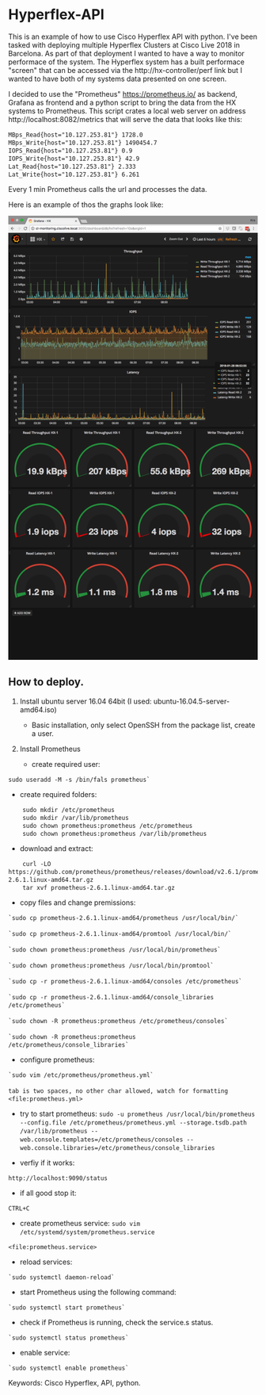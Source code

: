 # Hyperflex-API

This is an example of how to use Cisco Hyperflex API with python. I've been tasked with deploying multiple Hyperflex Clusters at Cisco Live 2018 in Barcelona. As part of that deployment I wanted to have a way to monitor performace of the system. The Hyperflex system has a built performace "screen" that can be accessed via the http://hx-controller/perf link but I wanted to have both of my systems data presented on one screen. 

I decided to use the "Prometheus" https://prometheus.io/ as backend, Grafana as frontend and a python script to bring the data from the HX systems to Prometheus. This script crates a local web server on address http://localhost:8082/metrics that will serve the data that looks like this: 
```
MBps_Read{host="10.127.253.81"} 1728.0 
MBps_Write{host="10.127.253.81"} 1490454.7 
IOPS_Read{host="10.127.253.81"} 0.9 
IOPS_Write{host="10.127.253.81"} 42.9 
Lat_Read{host="10.127.253.81"} 2.333 
Lat_Write{host="10.127.253.81"} 6.261
```
Every 1 min Prometheus calls the url and processes the data.

Here is an example of thos the graphs look like:

![alt text](https://github.com/Kris-Sekula/Hyperflex-API/blob/master/cl2018-stats-example.png "Graphana Dashboard")

## How to deploy.

1. Install ubuntu server 16.04 64bit (I used: ubuntu-16.04.5-server-amd64.iso)
   * Basic installation, only select OpenSSH from the package list, create a user.

2. Install Prometheus
   * create required user:
```
sudo useradd -M -s /bin/fals prometheus`
```		
   * create required folders:
```
	sudo mkdir /etc/prometheus
	sudo mkdir /var/lib/prometheus
	sudo chown prometheus:prometheus /etc/prometheus
	sudo chown prometheus:prometheus /var/lib/prometheus
```	
   * download and extract:
```	
	curl -LO https://github.com/prometheus/prometheus/releases/download/v2.6.1/prometheus-2.6.1.linux-amd64.tar.gz
	tar xvf prometheus-2.6.1.linux-amd64.tar.gz
```
			
   * copy files and change premissions:
	
	`sudo cp prometheus-2.6.1.linux-amd64/prometheus /usr/local/bin/`

	`sudo cp prometheus-2.6.1.linux-amd64/promtool /usr/local/bin/`

	`sudo chown prometheus:prometheus /usr/local/bin/prometheus`

	`sudo chown prometheus:prometheus /usr/local/bin/promtool`

	`sudo cp -r prometheus-2.6.1.linux-amd64/consoles /etc/prometheus`

	`sudo cp -r prometheus-2.6.1.linux-amd64/console_libraries /etc/prometheus`

	`sudo chown -R prometheus:prometheus /etc/prometheus/consoles`

	`sudo chown -R prometheus:prometheus /etc/prometheus/console_libraries`
		
   * configure prometheus: 

	`sudo vim /etc/prometheus/prometheus.yml`
		
	tab is two spaces, no other char allowed, watch for formatting
	<file:prometheus.yml>
		  
   * try to start prometheus:
	`sudo -u prometheus /usr/local/bin/prometheus --config.file /etc/prometheus/prometheus.yml --storage.tsdb.path /var/lib/prometheus --web.console.templates=/etc/prometheus/consoles --web.console.libraries=/etc/prometheus/console_libraries`
		
   * verfiy if it works:
     
	http://localhost:9090/status
	
   * if all good stop it:
     
	CTRL+C
	
   * create prometheus service:
	`sudo vim /etc/systemd/system/prometheus.service`
	
	<file:prometheus.service>
	
   * reload services:

	`sudo systemctl daemon-reload`

   * start Prometheus using the following command:

	`sudo systemctl start prometheus`

   * check if Prometheus is running, check the service.s status.
	
	`sudo systemctl status prometheus`
	
   * enable service:
	
	`sudo systemctl enable prometheus`
		


Keywords: Cisco Hyperflex, API, python.
